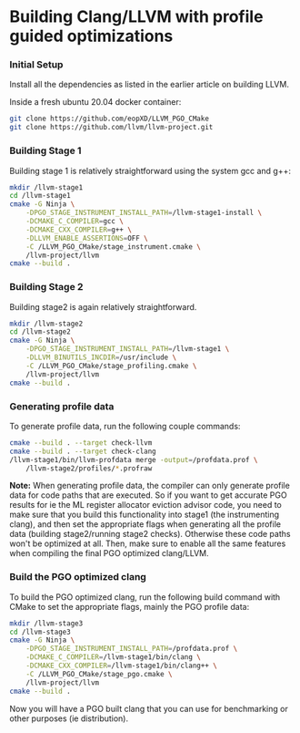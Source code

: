 # Building Clang/LLVM with profile guided optimizations
### Initial Setup
Install all the dependencies as listed in the earlier article on building LLVM.

Inside a fresh ubuntu 20.04 docker container:
```bash
git clone https://github.com/eopXD/LLVM_PGO_CMake
git clone https://github.com/llvm/llvm-project.git
```
### Building Stage 1
Building stage 1 is relatively straightforward using the system gcc and g++:
```bash
mkdir /llvm-stage1
cd /llvm-stage1
cmake -G Ninja \
    -DPGO_STAGE_INSTRUMENT_INSTALL_PATH=/llvm-stage1-install \
    -DCMAKE_C_COMPILER=gcc \
    -DCMAKE_CXX_COMPILER=g++ \
    -DLLVM_ENABLE_ASSERTIONS=OFF \
    -C /LLVM_PGO_CMake/stage_instrument.cmake \
    /llvm-project/llvm
cmake --build .
```
### Building Stage 2
Building stage2 is again relatively straightforward.
```bash
mkdir /llvm-stage2
cd /llvm-stage2
cmake -G Ninja \
    -DPGO_STAGE_INSTRUMENT_INSTALL_PATH=/llvm-stage1 \
    -DLLVM_BINUTILS_INCDIR=/usr/include \
    -C /LLVM_PGO_CMake/stage_profiling.cmake \
    /llvm-project/llvm
cmake --build .
```
### Generating profile data
To generate profile data, run the following couple commands:
```bash
cmake --build . --target check-llvm
cmake --build . --target check-clang
/llvm-stage1/bin/llvm-profdata merge -output=/profdata.prof \
    /llvm-stage2/profiles/*.profraw
```

**Note:** When generating profile data, the compiler can only generate
profile data for code paths that are executed. So if you want to get
accurate PGO results for ie the ML register allocator eviction advisor
code, you need to make sure that you build this functionality into
stage1 (the instrumenting clang), and then set the appropriate flags
when generating all the profile data (building stage2/running stage2
checks). Otherwise these code paths won't be optimized at all. Then,
make sure to enable all the same features when compiling the final
PGO optimized clang/LLVM.

### Build the PGO optimized clang
To build the PGO optimized clang, run the following build command with
CMake to set the appropriate flags, mainly the PGO profile data:
```bash
mkdir /llvm-stage3
cd /llvm-stage3
cmake -G Ninja \
    -DPGO_STAGE_INSTRUMENT_INSTALL_PATH=/profdata.prof \
    -DCMAKE_C_COMPILER=/llvm-stage1/bin/clang \
    -DCMAKE_CXX_COMPILER=/llvm-stage1/bin/clang++ \
    -C /LLVM_PGO_CMake/stage_pgo.cmake \
    /llvm-project/llvm
cmake --build .
```

Now you will have a PGO built clang that you can use for benchmarking
or other purposes (ie distribution).